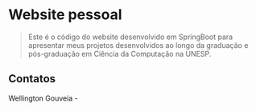 # Website pessoal
> Este é o código do website desenvolvido em SpringBoot para apresentar meus projetos desenvolvidos ao longo da graduação e pós-graduação em Ciência da Computação na UNESP.

## Contatos

Wellington Gouveia - 
